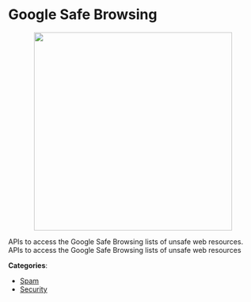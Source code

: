 # Google Safe Browsing
<p align="center">
    <img width="400" src="https://raw.githubusercontent.com/apis-list/apis-list/apis/google-safe-browsing/logo_256x256.png" />
</p>

APIs to access the Google Safe Browsing lists of unsafe web resources. APIs to access the Google Safe Browsing lists of unsafe web resources



**Categories**:
- [Spam](https://github.com/apis-list/apis-list#spam)
- [Security](https://github.com/apis-list/apis-list#security)





